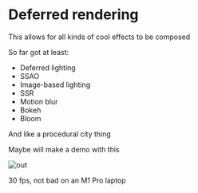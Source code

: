 # Deferred rendering

This allows for all kinds of cool effects to be composed

So far got at least:

- Deferred lighting
- SSAO
- Image-based lighting
- SSR
- Motion blur
- Bokeh
- Bloom

And like a procedural city thing

Maybe will make a demo with this

![out](https://github.com/user-attachments/assets/603ed4e6-ea42-403c-a799-0f476864619d)

30 fps, not bad on an M1 Pro laptop
